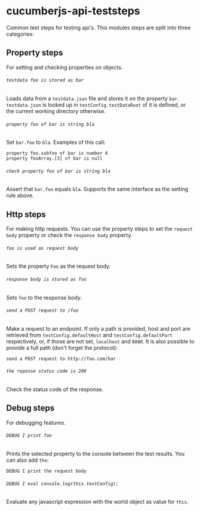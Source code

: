 # cucumberjs-api-teststeps
Common test steps for testing api's.
This modules steps are split into three categories:

## Property steps
For setting and checking properties on objects.

###### `testdata foo is stored as bar`
Loads data from a `testdata.json` file and stores it on the property `bar`.
`testdata.json` is looked up in `testConfig.testDataRoot` of it is defined,
or the current working directory otherwise.

###### `property foo of bar is string bla`
Set `bar.foo` to `bla`.
Examples of this call:

    property foo.subfoo of bar is number 4
    property fooArray.[3] of bar is null

###### `check property foo of bar is string bla`
Assert that `bar.foo` equals `bla`.
Supports the same interface as the setting rule above.

## Http steps
For making http requests.
You can use the property steps to set the `request body` property or check the
`response body` property.

###### `foo is used as request body`
Sets the property `Foo` as the request body.

###### `response body is stored as foo`
Sets `foo` to the response body.

###### `send a POST request to /foo`
Make a request to an endpoint.
If only a path is provided, host and port are retrieved from
`testConfig.defaultHost` and `testConfig.defaultPort` respectively, or, if those
are not set, `localhost` and `8080`.
It is also possible to provide a full path (don't forget the protocol):

    send a POST request to http://foo.com/bar

###### `the reponse status code is 200`
Check the status code of the response.

## Debug steps
For debugging features.

###### `DEBUG I print foo`
Prints the selected property to the console between the test results.
You can also add `the`:

    DEBUG I print the request body

###### `DEBUG I eval console.log(this.testConfig);`
Evaluate any javascript expression with the world object as value for `this`.

